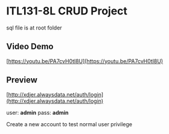 # ITL131-8L CRUD Project

sql file is at root folder

## Video Demo
[https://youtu.be/PA7cvH0tl8U](https://youtu.be/PA7cvH0tl8U)

## Preview
[http://xdjer.alwaysdata.net/auth/login](http://xdjer.alwaysdata.net/auth/login)

user: **admin**
pass: **admin**

Create a new account to test normal user privilege
